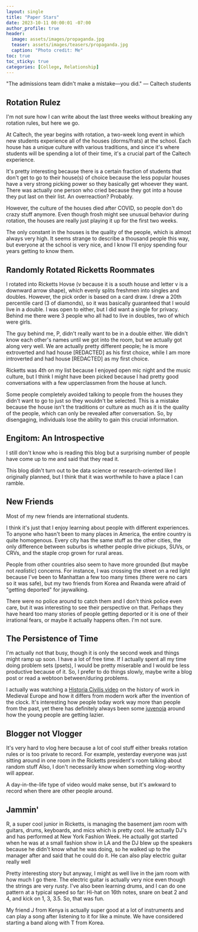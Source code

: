 ```yaml
---
layout: single
title: "Paper Stars"
date: 2023-10-11 00:00:01 -07:00
author_profile: true
header: 
  image: assets/images/propaganda.jpg
  teaser: assets/images/teasers/propaganda.jpg
  caption: "Photo credit: Me" 
toc: true
toc_sticky: true
categories: [College, Relationship]
---
```


"The admissions team didn't make a mistake—you did." — Caltech students

## Rotation Rulez
I'm not sure how I can write about the last three weeks without breaking any rotation rules, but here we go. 

At Caltech, the year begins with rotation, a two-week long event in which new students experience all of the houses (dorms/frats) at the school. Each house has a unique culture with various traditions, and since it's where students will be spending a lot of their time, it's a crucial part of the Caltech experience.

It's pretty interesting because there is a certain fraction of students that don't get to go to their house(s) of choice because the less popular houses have a very strong picking power so they basically get whoever they want. There was actually one person who cried because they got into a house they put last on their list. An overreaction? Probably.

However, the culture of the houses died after COVID, so people don't do crazy stuff anymore. Even though frosh might see unusual behavior during rotation, the houses are really just playing it up for the first two weeks. 

The only constant in the houses is the quality of the people, which is almost always very high. It seems strange to describe a thousand people this way, but everyone at the school is very nice, and I know I'll enjoy spending four years getting to know them. 

## Randomly Rotated Ricketts Roommates
I rotated into Ricketts Hovse (v because it is a south house and letter v is a downward arrow shape), which evenly splits freshmen into singles and doubles. However, the pick order is based on a card draw. I drew a 20th percentile card (3 of diamonds), so it was basically guaranteed that I would live in a double. I was open to either, but I did want a single for privacy. Behind me there were 3 people who all had to live in doubles, two of which were girls. 

The guy behind me, P, didn't really want to be in a double either. We didn't know each other's names until we got into the room, but we actually got along very well. We are actually pretty different people; he is more extroverted and had house \[REDACTED\] as his first choice, while I am more introverted and had house \[REDACTED\] as my first choice. 

Ricketts was 4th on my list because I enjoyed open mic night and the music culture, but I think I might have been picked because I had pretty good conversations with a few upperclassmen from the house at lunch. 

Some people completely avoided talking to people from the houses they didn't want to go to just so they wouldn't be selected. This is a mistake because the house isn't the traditions or culture as much as it is the quality of the people, which can only be revealed after conversation. So, by disengaging, individuals lose the ability to gain this crucial information.

## Engitom: An Introspective
I still don't know who is reading this blog but a surprising number of people have come up to me and said that they read it. 

This blog didn't turn out to be data science or research-oriented like I originally planned, but I think that it was worthwhile to have a place I can ramble. 

## New Friends
Most of my new friends are international students. 

I think it's just that I enjoy learning about people with different experiences. To anyone who hasn't been to many places in America, the entire country is quite homogenous. Every city has the same stuff as the other cities, the only difference between suburbs is whether people drive pickups, SUVs, or CRVs, and the staple crop grown for rural areas. 

People from other countries also seem to have more grounded (but maybe not *realistic*) concerns. For instance, I was crossing the street on a red light because I've been to Manhattan a few too many times (there were no cars so it was safe), but my two friends from Korea and Rwanda were afraid of "getting deported" for jaywalking. 

There were no police around to catch them and I don't think police even care, but it was interesting to see their perspective on that. Perhaps they have heard too many stories of people getting deported or it is one of their irrational fears, or maybe it actually happens often. I'm not sure. 

## The Persistence of Time
I'm actually not that busy, though it is only the second week and things might ramp up soon. I have a lot of free time. If I actually spent all my time doing problem sets (psets), I would be pretty miserable and I would be less productive because of it. So, I prefer to do things slowly, maybe write a blog post or read a webtoon between/during problems.

I actually was watching a [Historia Civilis video](https://www.youtube.com/watch?v=hvk_XylEmLo) on the history of work in Medieval Europe and how it differs from modern work after the invention of the clock. It's interesting how people today work way more than people from the past, yet there has definitely always been some [juvenoia](https://youtu.be/LD0x7ho_IYc?si=uZ5i5r3ech7laug6) around how the young people are getting lazier. 

## Blogger not Vlogger
It's very hard to vlog here because a lot of cool stuff either breaks rotation rules or is too private to record. For example, yesterday everyone was just sitting around in one room in the Ricketts president's room talking about random stuff Also, I don't necessarily know when something vlog-worthy will appear. 

A day-in-the-life type of video would make sense, but it's awkward to record when there are other people around. 

## Jammin'
R, a super cool junior in Ricketts, is managing the basement jam room with guitars, drums, keyboards, and mics which is pretty cool. He actually DJ's and has performed at New York Fashion Week. He actually got started when he was at a small fashion show in LA and the DJ blew up the speakers because he didn't know what he was doing, so he walked up to the manager after and said that he could do it. He can also play electric guitar really well

Pretty interesting story but anyway, I might as well live in the jam room with how much I go there. The electric guitar is actually very nice even though the strings are very rusty. I've also been learning drums, and I can do one pattern at a typical speed so far: Hi-hat on 16th notes, snare on beat 2 and 4, and kick on 1, 3, 3.5. So, that was fun. 

My friend J from Kenya is actually super good at a lot of instruments and can play a song after listening to it for like a minute. We have considered starting a band along with T from Korea. 